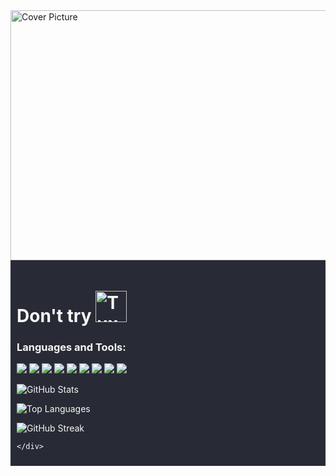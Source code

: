 <img src="https://www.nasa.gov/sites/default/files/thumbnails/image/pia23645_pbd_main-16.jpg" alt="Cover Picture" width="960" height="400">
<div style="background-color: #282a36; display: flex; align-items: center; justify-content: space-between; padding: 10px;">

  
  <div style="background-color: #282a36; display: flex; flex-direction: column; justify-content: center;">
    <div style="background-color: #282a36; color: #f8f8f2;">
      <h1>Don't try <img src="https://chemnitzer.linux-tage.de/2019/static/img/box/tuxel.gif" alt="Tuxel" width="50" height="50"></h1>
      <h3>Languages and Tools:</h3>
      <p>
        <img src="https://img.shields.io/badge/-C-555555?style=flat-square&logo=c&logoColor=white"/>
        <img src="https://img.shields.io/badge/-C++-00599C?style=flat-square&logo=c%2B%2B&logoColor=white"/>
        <img src="https://img.shields.io/badge/-Flutter-02569B?style=flat-square&logo=flutter&logoColor=white"/>
        <img src="https://img.shields.io/badge/-Git-F05032?style=flat-square&logo=git&logoColor=white"/>
        <img src="https://img.shields.io/badge/-Java-007396?style=flat-square&logo=java&logoColor=white"/>
        <img src="https://img.shields.io/badge/-Linux-FCC624?style=flat-square&logo=linux&logoColor=white"/>
        <img src="https://img.shields.io/badge/-MariaDB-003545?style=flat-square&logo=mariadb&logoColor=white"/>
        <img src="https://img.shields.io/badge/-MS%20SQL%20Server-CC2927?style=flat-square&logo=microsoft%20sql%20server&logoColor=white"/>
        <img src="https://img.shields.io/badge/-MySQL-4479A1?style=flat-square&logo=mysql&logoColor=white"/>
      </p>
      <p><img src="https://github-readme-stats.vercel.app/api?username=xuantruongit32&show_icons=true&theme=dracula" alt="GitHub Stats"/></p>
      <p><img src="https://github-readme-stats.vercel.app/api/top-langs/?username=xuantruongit32&layout=compact&theme=dracula" alt="Top Languages"/></p>
      <p><img src="https://github-readme-streak-stats.herokuapp.com/?user=xuantruongit32&theme=dracula" alt="GitHub Streak"/></p>
     
    </div>
  </div>
  <div style="display: flex; align-items: flex-end;">
 
  </div>
</div>
